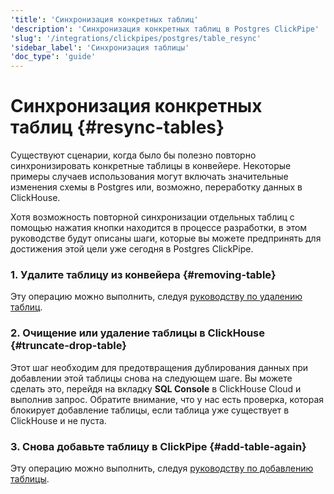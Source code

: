```yaml
---
'title': 'Синхронизация конкретных таблиц'
'description': 'Синхронизация конкретных таблиц в Postgres ClickPipe'
'slug': '/integrations/clickpipes/postgres/table_resync'
'sidebar_label': 'Синхронизация таблицы'
'doc_type': 'guide'
---
```



# Синхронизация конкретных таблиц {#resync-tables}

Существуют сценарии, когда было бы полезно повторно синхронизировать конкретные таблицы в конвейере. Некоторые примеры случаев использования могут включать значительные изменения схемы в Postgres или, возможно, переработку данных в ClickHouse.

Хотя возможность повторной синхронизации отдельных таблиц с помощью нажатия кнопки находится в процессе разработки, в этом руководстве будут описаны шаги, которые вы можете предпринять для достижения этой цели уже сегодня в Postgres ClickPipe.

### 1. Удалите таблицу из конвейера {#removing-table}

Эту операцию можно выполнить, следуя [руководству по удалению таблиц](./removing_tables).

### 2. Очищение или удаление таблицы в ClickHouse {#truncate-drop-table}

Этот шаг необходим для предотвращения дублирования данных при добавлении этой таблицы снова на следующем шаге. Вы можете сделать это, перейдя на вкладку **SQL Console** в ClickHouse Cloud и выполнив запрос. Обратите внимание, что у нас есть проверка, которая блокирует добавление таблицы, если таблица уже существует в ClickHouse и не пуста.

### 3. Снова добавьте таблицу в ClickPipe {#add-table-again}

Эту операцию можно выполнить, следуя [руководству по добавлению таблицы](./add_table).
